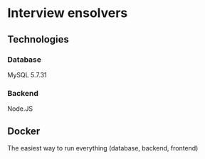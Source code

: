 # Interview ensolvers

## Technologies

### Database

MySQL 5.7.31

### Backend

Node.JS 

## Docker 

The easiest way to run everything (database, backend, frontend) 
